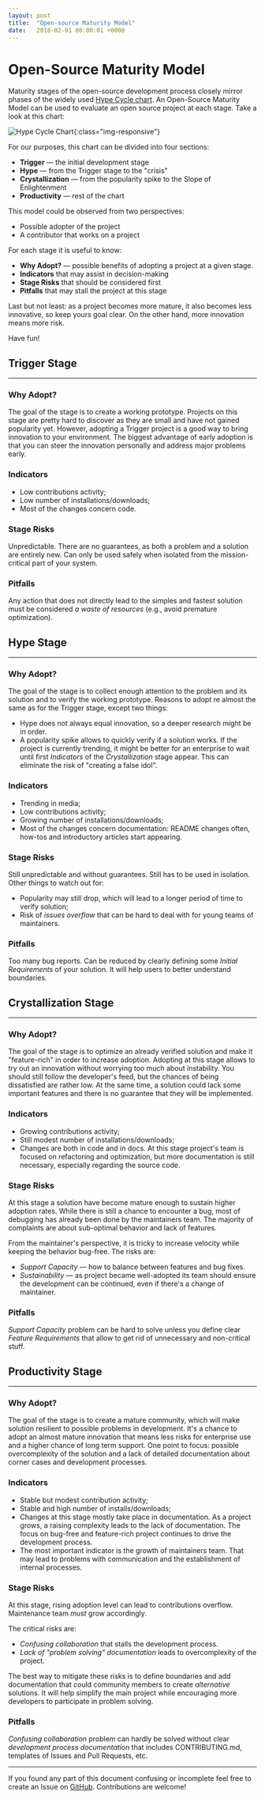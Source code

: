 ```yaml
---
layout: post
title:  "Open-source Maturity Model"
date:   2018-02-01 00:00:01 +0000
---
```


# Open-Source Maturity Model

Maturity stages of the open-source development process closely mirror phases of the widely used [Hype Cycle chart](https://en.wikipedia.org/wiki/Hype_cycle). An Open-Source Maturity Model can be used to evaluate an open source project at each stage. Take a look at this chart:  

![Hype Cycle Chart](/hype-cycle-chart.png){:class="img-responsive"}

For our purposes, this chart can be divided into four sections:
- __Trigger__ — the initial development stage
- __Hype__ — from the Trigger stage to the "crisis"
- __Crystallization__ — from the popularity spike to the Slope of Enlightenment
- __Productivity__ — rest of the chart

This model could be observed from two perspectives:
- Possible adopter of the project
- A contributor that works on a project

For each stage it is useful to know:
- __Why Adopt?__ — possible benefits of adopting a project at a given stage.  
- __Indicators__ that may assist in decision-making
- __Stage Risks__ that should be considered first
- __Pitfalls__ that may stall the project at this stage

Last but not least: as a project becomes more mature, it also becomes less innovative, so keep yours goal clear. On the other hand, more innovation means more risk.

Have fun!


## Trigger Stage
---
### Why Adopt?
The goal of the stage is to create a working prototype.
Projects on this stage are pretty hard to discover as they are small and have not gained popularity yet.
However, adopting a Trigger project is a good way to bring innovation to your environment.
The biggest advantage of early adoption is that you can steer the
innovation personally and address major problems early.

### Indicators
- Low contributions activity;
- Low number of installations/downloads;
- Most of the changes concern code.

### Stage Risks
Unpredictable. There are no guarantees, as both a problem and a solution are entirely new. Can only be used safely when isolated from the mission-critical part of your system.

### Pitfalls
Any action that does not directly lead to the simples and fastest solution must be considered _a waste of resources_ (e.g., avoid premature optimization).


## Hype Stage
---
### Why Adopt?
The goal of the stage is to collect enough attention to the problem and its solution and to verify the working prototype. Reasons to adopt re almost the same as for the Trigger stage, except two things:
- Hype does not always equal innovation, so a deeper research might be in order.
- A popularity spike allows to quickly verify if a solution works. If the project is currently trending, it might be better for an enterprise to wait until first _Indicators_ of the _Crystallization_ stage appear. This can eliminate the risk of "creating a false idol".

### Indicators
- Trending in media;
- Low contributions activity;
- Growing number of installations/downloads;
- Most of the changes concern documentation: README changes often, how-tos and introductory articles start appearing.

### Stage Risks
Still unpredictable and without guarantees. Still has to be used in isolation. Other things to watch out for:
- Popularity may still drop, which will lead to a longer period of time to verify solution;
- Risk of _issues overflow_ that can be hard to deal with for young teams of maintainers.

### Pitfalls
Too many bug reports. Can be reduced by clearly defining some _Initial Requirements_ of your solution. It will help users to better understand boundaries.


## Crystallization Stage
---
### Why Adopt?
The goal of the stage is to optimize an already verified solution and  make it "feature-rich" in order to increase adoption. Adopting at this stage allows to try out an innovation without worrying too much about instability. You should still follow the developer's feed, but the chances of being dissatisfied are rather low. At the same time, a solution could lack some important features and there is no guarantee that they will be implemented.

### Indicators
- Growing contributions activity;
- Still modest number of installations/downloads;
- Changes are both in code and in docs. At this stage project's team is focused on refactoring and optimization, but more documentation is still necessary, especially regarding the source code.

### Stage Risks
At this stage a solution have become mature enough to sustain higher adoption rates.
While there is still a chance to encounter a bug, most of debugging has already been done by the maintainers team. The majority of complaints are about sub-optimal behavior and lack of features.

From the maintainer's perspective, it is tricky to increase velocity while keeping the behavior bug-free. The risks are:
- _Support Capacity_ — how to balance between features and bug fixes.
- _Sustainability_ — as project became well-adopted its team should ensure the development can be continued, even if there's a change of  maintainer.

### Pitfalls
_Support Capacity_ problem can be hard to solve unless you define clear _Feature Requirements_ that allow to get rid of unnecessary and non-critical stuff.


## Productivity Stage
---
### Why Adopt?
The goal of the stage is to create a mature community, which will make solution resilient to possible problems in development. It's a chance to adopt an almost mature innovation that means less risks for enterprise use and a higher chance of long term support. One point to focus: possible overcomplexity of the solution and a lack of detailed documentation about corner cases and development processes.

### Indicators
- Stable but modest contribution activity;
- Stable and high number of installs/downloads;
- Changes at this stage mostly take place in documentation. As a project grows, a raising complexity leads to the lack of documentation.
The focus on bug-free and feature-rich project continues to drive the development process.
- The most important indicator is the growth of maintainers team. That may lead to problems with communication and the establishment of internal processes.

### Stage Risks
At this stage, rising adoption level can lead to contributions overflow. Maintenance team _must_ grow accordingly.

The critical risks are:
- _Confusing collaboration_ that stalls the development process.
- _Lack of "problem solving" documentation_ leads to overcomplexity of the project.

The best way to mitigate these risks is to define boundaries and add documentation that could community members to create _alternative_ solutions. It will help simplify the main project while encouraging more developers to participate in problem solving.

### Pitfalls
_Confusing collaboration_ problem can hardly be solved without clear _development process documentation_ that includes CONTRIBUTING.md, templates of Issues and Pull Requests, etc.

---

If you found any part of this document confusing or incomplete feel free to create an Issue on [GitHub](https://github.com/open-source-quality/open-source-quality.github.io/issues).
Contributions are welcome!
